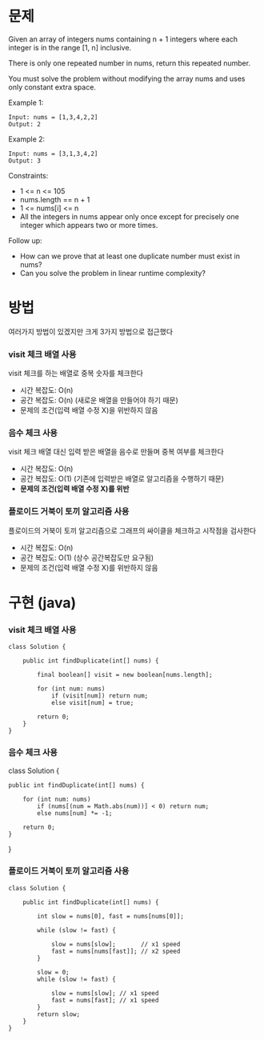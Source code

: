 # 문제
Given an array of integers nums containing n + 1 integers where each integer is in the range [1, n] inclusive.

There is only one repeated number in nums, return this repeated number.

You must solve the problem without modifying the array nums and uses only constant extra space.

 

Example 1:
```
Input: nums = [1,3,4,2,2]
Output: 2
```
Example 2:
```
Input: nums = [3,1,3,4,2]
Output: 3
 ```

Constraints:

- 1 <= n <= 105
- nums.length == n + 1
- 1 <= nums[i] <= n
- All the integers in nums appear only once except for precisely one integer which appears two or more times.
 

Follow up:

- How can we prove that at least one duplicate number must exist in nums?
- Can you solve the problem in linear runtime complexity?

# 방법
여러가지 방법이 있겠지만 크게 3가지 방법으로 접근했다

### visit 체크 배열 사용
visit 체크를 하는 배열로 중복 숫자를 체크한다
- 시간 복잡도: O(n)
- 공간 복잡도: O(n) (새로운 배열을 만들어야 하기 때문)
- 문제의 조건(입력 배열 수정 X)을 위반하지 않음

### 음수 체크 사용
visit 체크 배열 대신 입력 받은 배열을 음수로 만들며 중복 여부를 체크한다
- 시간 복잡도: O(n)
- 공간 복잡도: O(1) (기존에 입력받은 배열로 알고리즘을 수행하기 때문)
- **문제의 조건(입력 배열 수정 X)를 위반**

### 플로이드 거북이 토끼 알고리즘 사용
플로이드의 거북이 토끼 알고리즘으로 그래프의 싸이클을 체크하고 시작점을 검사한다
- 시간 복잡도: O(n)
- 공간 복잡도: O(1) (상수 공간복잡도만 요구됨)
- 문제의 조건(입력 배열 수정 X)를 위반하지 않음

# 구현 (java)
### visit 체크 배열 사용
```
class Solution {
    
    public int findDuplicate(int[] nums) {
        
        final boolean[] visit = new boolean[nums.length];
        
        for (int num: nums)
            if (visit[num]) return num;
            else visit[num] = true;
        
        return 0;
    }
}

```

### 음수 체크 사용
class Solution {
    
    public int findDuplicate(int[] nums) {
        
        for (int num: nums)
            if (nums[(num = Math.abs(num))] < 0) return num;
            else nums[num] *= -1;
        
        return 0;
    }
}


### 플로이드 거북이 토끼 알고리즘 사용
```
class Solution {
    
    public int findDuplicate(int[] nums) {
        
        int slow = nums[0], fast = nums[nums[0]];
        
        while (slow != fast) {
            
            slow = nums[slow];       // x1 speed
            fast = nums[nums[fast]]; // x2 speed
        }
        
        slow = 0;
        while (slow != fast) {
            
            slow = nums[slow]; // x1 speed
            fast = nums[fast]; // x1 speed
        }
        return slow;
    }
}

```